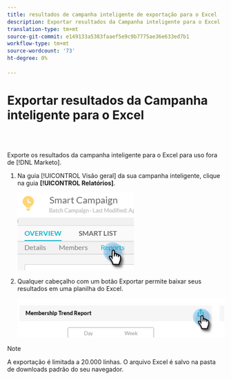 ```yaml
---
title: resultados de campanha inteligente de exportação para o Excel
description: Exportar resultados da Campanha inteligente para o Excel
translation-type: tm+mt
source-git-commit: e149133a5383faaef5e9c9b7775ae36e633ed7b1
workflow-type: tm+mt
source-wordcount: '73'
ht-degree: 0%

---
```



# Exportar resultados da Campanha inteligente para o Excel

<br> 

Exporte os resultados da campanha inteligente para o Excel para uso fora de [!DNL Marketo].

1. Na guia [!UICONTROL Visão geral] da sua campanha inteligente, clique na guia **[!UICONTROL Relatórios]**.

   ![Imagem Um](/help/sky/assets/smart-campaigns/export-smart-campaign-results-to-excel/export-smart-campaign-results-to-excel-1.png)

1. Qualquer cabeçalho com um botão Exportar permite baixar seus resultados em uma planilha do Excel.

   ![Imagem dois](/help/sky/assets/smart-campaigns/export-smart-campaign-results-to-excel/export-smart-campaign-results-to-excel-2.png)

>[!NOTE]
>
>A exportação é limitada a 20.000 linhas. O arquivo Excel é salvo na pasta de downloads padrão do seu navegador.
